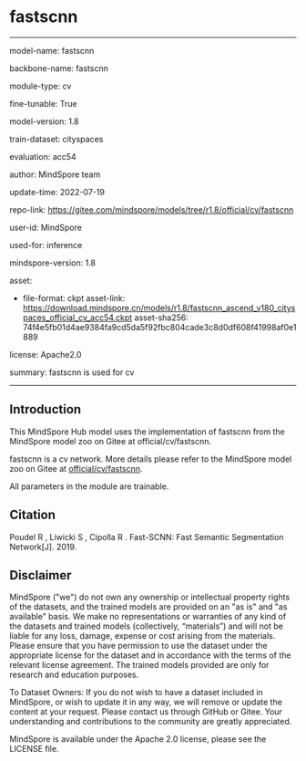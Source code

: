 # fastscnn

---

model-name: fastscnn

backbone-name: fastscnn

module-type: cv

fine-tunable: True

model-version: 1.8

train-dataset: cityspaces

evaluation: acc54

author: MindSpore team

update-time: 2022-07-19

repo-link: <https://gitee.com/mindspore/models/tree/r1.8/official/cv/fastscnn>

user-id: MindSpore

used-for: inference

mindspore-version: 1.8

asset:

-
    file-format: ckpt
    asset-link: <https://download.mindspore.cn/models/r1.8/fastscnn_ascend_v180_cityspaces_official_cv_acc54.ckpt>
    asset-sha256: 74f4e5fb01d4ae9384fa9cd5da5f92fbc804cade3c8d0df608f41998af0e1889

license: Apache2.0

summary: fastscnn is used for cv

---

## Introduction

This MindSpore Hub model uses the implementation of fastscnn from the MindSpore model zoo on Gitee at official/cv/fastscnn.

fastscnn is a cv network. More details please refer to the MindSpore model zoo on Gitee at [official/cv/fastscnn](https://gitee.com/mindspore/models/blob/r1.8/official/cv/fastscnn/README_CN.md).

All parameters in the module are trainable.

## Citation

Poudel R , Liwicki S , Cipolla R . Fast-SCNN: Fast Semantic Segmentation Network[J]. 2019.

## Disclaimer

MindSpore ("we") do not own any ownership or intellectual property rights of the datasets, and the trained models are provided on an "as is" and "as available" basis. We make no representations or warranties of any kind of the datasets and trained models (collectively, “materials”) and will not be liable for any loss, damage, expense or cost arising from the materials. Please ensure that you have permission to use the dataset under the appropriate license for the dataset and in accordance with the terms of the relevant license agreement. The trained models provided are only for research and education purposes.

To Dataset Owners: If you do not wish to have a dataset included in MindSpore, or wish to update it in any way, we will remove or update the content at your request. Please contact us through GitHub or Gitee. Your understanding and contributions to the community are greatly appreciated.

MindSpore is available under the Apache 2.0 license, please see the LICENSE file.
